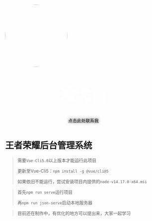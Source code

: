 <img class="lyb" src="http://lengyibai.gitee.io/img-bed/img/lyb.png" style="width:200px;margin:0 auto;border-radius:50%" />

<p style="font-size:50px;font-weight:bold;width:100%;text-align:center;color:#fff;text-shadow:0 0 15px">冷弋白</p>
<p style="text-align:center;color:#aaa;position: relative;top:-10px;text-shadow:0 0 10px"><a href='https://wpa.qq.com/msgrd?v=3&uin=1329670984&site=qq&menu=yes' style='text-decoration: none;
'>点击此处联系我</a></p>

# 王者荣耀后台管理系统
>需要`Vue-Cli5.0`以上版本才能运行此项目
>
>更新至Vue-Cli5：`npm install -g @vue/cli@5`
>
>如果依旧不能运行，尝试安装项目内提供的`node-v14.17.0-x64.msi`

> 首先`npm run serve`运行项目
>
> 再`npm run json-serve`启动本地服务器

> 目前还在制作中，有优化的地方可以提出来，大家一起学习